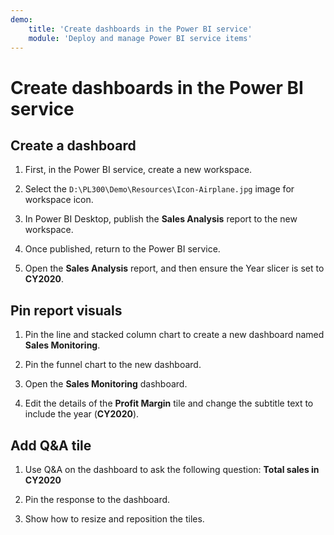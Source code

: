 ```yaml
---
demo:
    title: 'Create dashboards in the Power BI service'
    module: 'Deploy and manage Power BI service items'
---
```

# Create dashboards in the Power BI service

## Create a dashboard

1. First, in the Power BI service, create a new workspace.

1. Select the `D:\PL300\Demo\Resources\Icon-Airplane.jpg` image for workspace icon.

1. In Power BI Desktop, publish the **Sales Analysis** report to the new workspace.

1. Once published, return to the Power BI service.

1. Open the **Sales Analysis** report, and then ensure the Year slicer is set to **CY2020**.

## Pin report visuals

1. Pin the line and stacked column chart to create a new dashboard named **Sales Monitoring**.

1. Pin the funnel chart to the new dashboard.

1. Open the **Sales Monitoring** dashboard.

1. Edit the details of the **Profit Margin** tile and change the subtitle text to include the year (**CY2020**).

## Add Q&A tile

1. Use Q&A on the dashboard to ask the following question: **Total sales in CY2020**

1. Pin the response to the dashboard.

1. Show how to resize and reposition the tiles.
